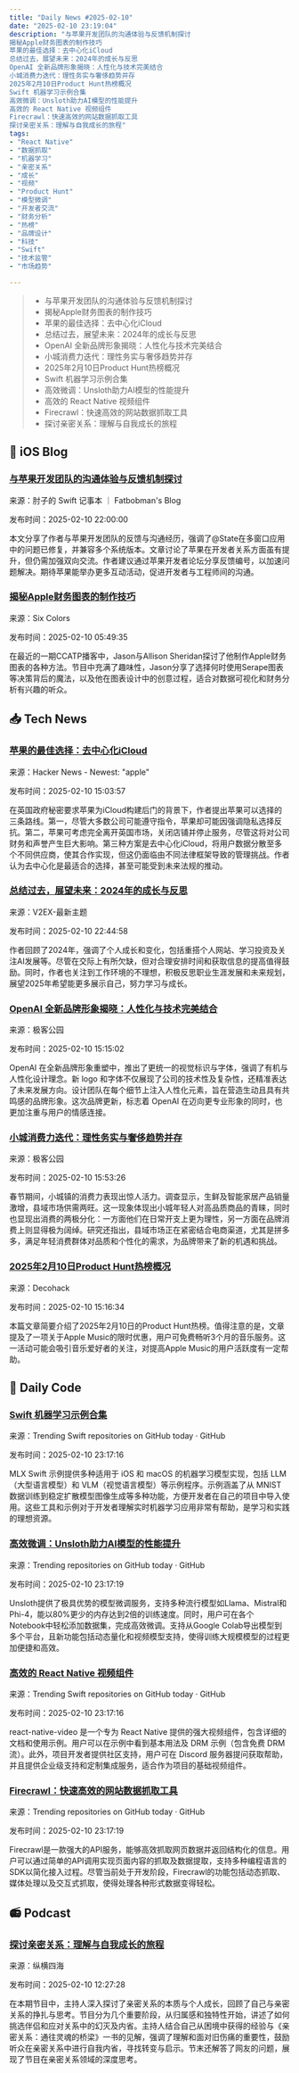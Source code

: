 ```yaml
---
title: "Daily News #2025-02-10"
date: "2025-02-10 23:19:04"
description: "与苹果开发团队的沟通体验与反馈机制探讨
揭秘Apple财务图表的制作技巧
苹果的最佳选择：去中心化iCloud
总结过去，展望未来：2024年的成长与反思
OpenAI 全新品牌形象揭晓：人性化与技术完美结合
小城消费力迭代：理性务实与奢侈趋势并存
2025年2月10日Product Hunt热榜概况
Swift 机器学习示例合集
高效微调：Unsloth助力AI模型的性能提升
高效的 React Native 视频组件
Firecrawl：快速高效的网站数据抓取工具
探讨亲密关系：理解与自我成长的旅程"
tags: 
- "React Native"
- "数据抓取"
- "机器学习"
- "亲密关系"
- "成长"
- "视频"
- "Product Hunt"
- "模型微调"
- "开发者交流"
- "财务分析"
- "热榜"
- "品牌设计"
- "科技"
- "Swift"
- "技术监管"
- "市场趋势"

---
```


> - 与苹果开发团队的沟通体验与反馈机制探讨
> - 揭秘Apple财务图表的制作技巧
> - 苹果的最佳选择：去中心化iCloud
> - 总结过去，展望未来：2024年的成长与反思
> - OpenAI 全新品牌形象揭晓：人性化与技术完美结合
> - 小城消费力迭代：理性务实与奢侈趋势并存
> - 2025年2月10日Product Hunt热榜概况
> - Swift 机器学习示例合集
> - 高效微调：Unsloth助力AI模型的性能提升
> - 高效的 React Native 视频组件
> - Firecrawl：快速高效的网站数据抓取工具
> - 探讨亲密关系：理解与自我成长的旅程

## 🍎 iOS Blog

### [与苹果开发团队的沟通体验与反馈机制探讨](https://fatbobman.com/zh/weekly/issue-070/)

来源：肘子的 Swift 记事本 ｜ Fatbobman's Blog

发布时间：2025-02-10 22:00:00

本文分享了作者与苹果开发团队的反馈与沟通经历，强调了@State在多窗口应用中的问题已修复，并兼容多个系统版本。文章讨论了苹果在开发者关系方面虽有提升，但仍需加强双向交流。作者建议通过苹果开发者论坛分享反馈编号，以加速问题解决。期待苹果能举办更多互动活动，促进开发者与工程师间的沟通。

### [揭秘Apple财务图表的制作技巧](https://sixcolors.com/podcast/2025/02/ccatp-808-the-magic-behind-the-six-colors-charts/)

来源：Six Colors

发布时间：2025-02-10 05:49:35

在最近的一期CCATP播客中，Jason与Allison Sheridan探讨了他制作Apple财务图表的各种方法。节目中充满了趣味性，Jason分享了选择何时使用Serape图表等决策背后的魔法，以及他在图表设计中的创意过程，适合对数据可视化和财务分析有兴趣的听众。

## 📥 Tech News

### [苹果的最佳选择：去中心化iCloud](https://www.mnot.net/blog/2025/02/09/decentralize-icloud)

来源：Hacker News - Newest: "apple"

发布时间：2025-02-10 15:03:57

在英国政府秘密要求苹果为iCloud构建后门的背景下，作者提出苹果可以选择的三条路线。第一，尽管大多数公司可能遵守指令，苹果却可能因强调隐私选择反抗。第二，苹果可考虑完全离开英国市场，关闭店铺并停止服务，尽管这将对公司财务和声誉产生巨大影响。第三种方案是去中心化iCloud，将用户数据分散至多个不同供应商，使其合作实现，但这仍面临由不同法律框架导致的管理挑战。作者认为去中心化是最适合的选择，甚至可能受到未来法规的推动。

### [总结过去，展望未来：2024年的成长与反思](https://www.v2ex.com/t/1110466)

来源：V2EX-最新主题

发布时间：2025-02-10 22:44:58

作者回顾了2024年，强调了个人成长和变化，包括重搭个人网站、学习投资及关注AI发展等。尽管在交际上有所欠缺，但对合理安排时间和获取信息的提高值得鼓励。同时，作者也关注到工作环境的不理想，积极反思职业生涯发展和未来规划，展望2025年希望能更多展示自己，努力学习与成长。

### [OpenAI 全新品牌形象揭晓：人性化与技术完美结合](http://www.geekpark.net/news/345786)

来源：极客公园

发布时间：2025-02-10 15:15:02

OpenAI 在全新品牌形象重塑中，推出了更统一的视觉标识与字体，强调了有机与人性化设计理念。新 logo 和字体不仅展现了公司的技术性及复杂性，还精准表达了未来发展方向。设计团队在每个细节上注入人性化元素，旨在营造生动且具有共鸣感的品牌形象。这次品牌更新，标志着 OpenAI 在迈向更专业形象的同时，也更加注重与用户的情感连接。

### [小城消费力迭代：理性务实与奢侈趋势并存](http://www.geekpark.net/news/345788)

来源：极客公园

发布时间：2025-02-10 15:53:26

春节期间，小城镇的消费力表现出惊人活力。调查显示，生鲜及智能家居产品销量激增，县域市场供需两旺。这一现象体现出小城年轻人对高品质商品的青睐，同时也显现出消费的两极分化：一方面他们在日常开支上更为理性，另一方面在品牌消费上则显得极为阔绰。研究还指出，县域市场正在紧密结合电商渠道，尤其是拼多多，满足年轻消费群体对品质和个性化的需求，为品牌带来了新的机遇和挑战。

### [2025年2月10日Product Hunt热榜概况](https://decohack.com/producthunt-daily-2025-02-10/)

来源：Decohack

发布时间：2025-02-10 15:16:34

本篇文章简要介绍了2025年2月10日的Product Hunt热榜。值得注意的是，文章提及了一项关于Apple Music的限时优惠，用户可免费畅听3个月的音乐服务。这一活动可能会吸引音乐爱好者的关注，对提高Apple Music的用户活跃度有一定帮助。

## 💾 Daily Code

### [Swift 机器学习示例合集](https://github.com/ml-explore/mlx-swift-examples)

来源：Trending Swift repositories on GitHub today · GitHub

发布时间：2025-02-10 23:17:16

MLX Swift 示例提供多种适用于 iOS 和 macOS 的机器学习模型实现，包括 LLM（大型语言模型）和 VLM（视觉语言模型）等示例程序。示例涵盖了从 MNIST 数据训练到稳定扩散模型图像生成等多种功能，方便开发者在自己的项目中导入使用。这些工具和示例对于开发者理解实时机器学习应用非常有帮助，是学习和实践的理想资源。

### [高效微调：Unsloth助力AI模型的性能提升](https://github.com/unslothai/unsloth)

来源：Trending repositories on GitHub today · GitHub

发布时间：2025-02-10 23:17:19

Unsloth提供了极具优势的模型微调服务，支持多种流行模型如Llama、Mistral和Phi-4，能以80%更少的内存达到2倍的训练速度。同时，用户可在各个Notebook中轻松添加数据集，完成高效微调。支持从Google Colab导出模型到多个平台，且新功能包括动态量化和视频模型支持，使得训练大规模模型的过程更加便捷和高效。

### [高效的 React Native 视频组件](https://github.com/TheWidlarzGroup/react-native-video)

来源：Trending Swift repositories on GitHub today · GitHub

发布时间：2025-02-10 23:17:16

react-native-video 是一个专为 React Native 提供的强大视频组件，包含详细的文档和使用示例。用户可以在示例中看到基本用法及 DRM 示例（包含免费 DRM 流）。此外，项目开发者提供社区支持，用户可在 Discord 服务器提问获取帮助，并且提供企业级支持和定制集成服务，适合作为项目的基础视频组件。

### [Firecrawl：快速高效的网站数据抓取工具](https://github.com/mendableai/firecrawl)

来源：Trending repositories on GitHub today · GitHub

发布时间：2025-02-10 23:17:19

Firecrawl是一款强大的API服务，能够高效抓取网页数据并返回结构化的信息。用户可以通过简单的API调用实现页面内容的抓取及数据提取，支持多种编程语言的SDK以简化接入过程。尽管当前处于开发阶段，Firecrawl的功能包括动态抓取、媒体处理以及交互式抓取，使得处理各种形式数据变得轻松。

## 📻 Podcast

### [探讨亲密关系：理解与自我成长的旅程](https://www.xiaoyuzhoufm.com/episode/67a976ad247d51713cb15f0d)

来源：纵横四海

发布时间：2025-02-10 12:27:28

在本期节目中，主持人深入探讨了亲密关系的本质与个人成长，回顾了自己与亲密关系的挣扎与思考。节目分为几个重要阶段，从归属感和独特性开始，讲述了如何挑选伴侣和应对关系中的幻灭及内省。主持人结合自己从困境中获得的经验与《亲密关系：通往灵魂的桥梁》一书的见解，强调了理解和面对旧伤痛的重要性，鼓励听众在亲密关系中进行自我内省，寻找转变与启示。节末还解答了网友的问题，展现了节目在亲密关系领域的深度思考。
